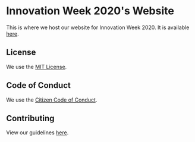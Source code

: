 # Innovation Week 2020's Website

This is where we host our website for Innovation Week 2020. It is available [here]( https://gemssingaporestudentcouncil.github.io/innovationweek2020/).

## License

We use the [MIT License](https://opensource.org/licenses/MIT).

## Code of Conduct

We use the [Citizen Code of Conduct](https://github.com/gemssingaporestudentcouncil/innovationweek2020/blob/master/CODE_OF_CONDUCT.md).

## Contributing

View our guidelines [here](https://github.com/gemssingaporestudentcouncil/innovationweek2020/blob/master/CONTRIBUTING.md).

